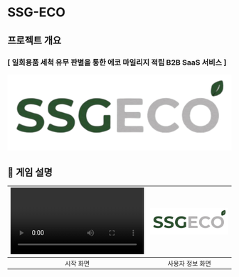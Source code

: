 
# SSG-ECO

## 프로젝트 개요
### [ 일회용품 세척 유무 판별을 통한 에코 마일리지 적립 B2B SaaS 서비스 ]
![alt text](SSS-removebg-preview.png)


## :deciduous_tree: 게임 설명
|<video controls src="로그인&마이페이지.mp4" title="Title"></video>|![alt text](SSS-removebg-preview-2.png)|
|:---:|:---:|
|시작 화면|사용자 정보 화면|


